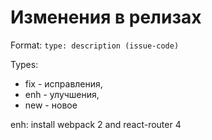 Изменения в релизах
==================
Format:
`type: description (issue-code)`

Types:
- fix - исправления,
- enh - улучшения,
- new - новое


enh: install webpack 2 and react-router 4
